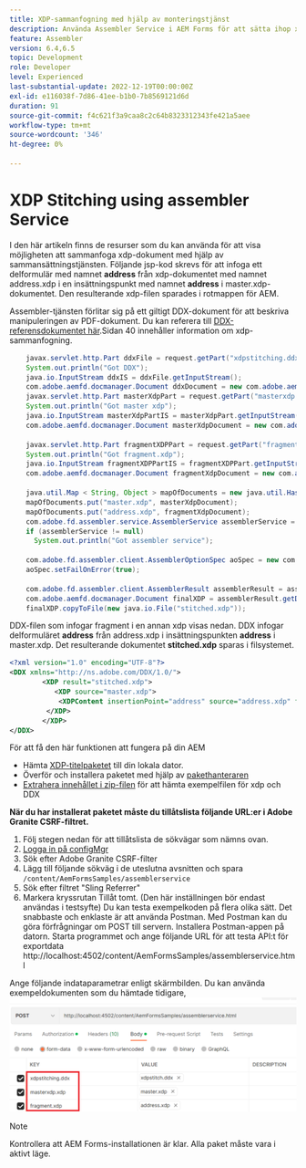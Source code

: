 ```yaml
---
title: XDP-sammanfogning med hjälp av monteringstjänst
description: Använda Assembler Service i AEM Forms för att sätta ihop xdp
feature: Assembler
version: 6.4,6.5
topic: Development
role: Developer
level: Experienced
last-substantial-update: 2022-12-19T00:00:00Z
exl-id: e116038f-7d86-41ee-b1b0-7b8569121d6d
duration: 91
source-git-commit: f4c621f3a9caa8c2c64b8323312343fe421a5aee
workflow-type: tm+mt
source-wordcount: '346'
ht-degree: 0%

---
```


# XDP Stitching using assembler Service

I den här artikeln finns de resurser som du kan använda för att visa möjligheten att sammanfoga xdp-dokument med hjälp av sammansättningstjänsten.
Följande jsp-kod skrevs för att infoga ett delformulär med namnet **address** från xdp-dokumentet med namnet address.xdp i en insättningspunkt med namnet **address** i master.xdp-dokumentet. Den resulterande xdp-filen sparades i rotmappen för AEM.

Assembler-tjänsten förlitar sig på ett giltigt DDX-dokument för att beskriva manipuleringen av PDF-dokument. Du kan referera till [DDX-referensdokumentet här](assets/ddxRef.pdf).Sidan 40 innehåller information om xdp-sammanfogning.

```java
    javax.servlet.http.Part ddxFile = request.getPart("xdpstitching.ddx");
    System.out.println("Got DDX");
    java.io.InputStream ddxIS = ddxFile.getInputStream();
    com.adobe.aemfd.docmanager.Document ddxDocument = new com.adobe.aemfd.docmanager.Document(ddxIS);
    javax.servlet.http.Part masterXdpPart = request.getPart("masterxdp.xdp");
    System.out.println("Got master xdp");
    java.io.InputStream masterXdpPartIS = masterXdpPart.getInputStream();
    com.adobe.aemfd.docmanager.Document masterXdpDocument = new com.adobe.aemfd.docmanager.Document(masterXdpPartIS);

    javax.servlet.http.Part fragmentXDPPart = request.getPart("fragment.xdp");
    System.out.println("Got fragment.xdp");
    java.io.InputStream fragmentXDPPartIS = fragmentXDPPart.getInputStream();
    com.adobe.aemfd.docmanager.Document fragmentXdpDocument = new com.adobe.aemfd.docmanager.Document(fragmentXDPPartIS);

    java.util.Map < String, Object > mapOfDocuments = new java.util.HashMap < String, Object > ();
    mapOfDocuments.put("master.xdp", masterXdpDocument);
    mapOfDocuments.put("address.xdp", fragmentXdpDocument);
    com.adobe.fd.assembler.service.AssemblerService assemblerService = sling.getService(com.adobe.fd.assembler.service.AssemblerService.class);
    if (assemblerService != null)
      System.out.println("Got assembler service");

    com.adobe.fd.assembler.client.AssemblerOptionSpec aoSpec = new com.adobe.fd.assembler.client.AssemblerOptionSpec();
    aoSpec.setFailOnError(true);

    com.adobe.fd.assembler.client.AssemblerResult assemblerResult = assemblerService.invoke(ddxDocument, mapOfDocuments, aoSpec);
    com.adobe.aemfd.docmanager.Document finalXDP = assemblerResult.getDocuments().get("stitched.xdp");
    finalXDP.copyToFile(new java.io.File("stitched.xdp"));
```

DDX-filen som infogar fragment i en annan xdp visas nedan. DDX infogar delformuläret **address** från address.xdp i insättningspunkten **address** i master.xdp. Det resulterande dokumentet **stitched.xdp** sparas i filsystemet.

```xml
<?xml version="1.0" encoding="UTF-8"?> 
<DDX xmlns="http://ns.adobe.com/DDX/1.0/"> 
        <XDP result="stitched.xdp"> 
           <XDP source="master.xdp"> 
            <XDPContent insertionPoint="address" source="address.xdp" fragment="address"/> 
         </XDP> 
        </XDP>         
</DDX>
```

För att få den här funktionen att fungera på din AEM

* Hämta [XDP-titelpaketet](assets/xdp-stitching.zip) till din lokala dator.
* Överför och installera paketet med hjälp av [pakethanteraren](http://localhost:4502/crx/packmgr/index.jsp)
* [Extrahera innehållet i zip-filen](assets/xdp-and-ddx.zip) för att hämta exempelfilen för xdp och DDX

**När du har installerat paketet måste du tillåtslista följande URL:er i Adobe Granite CSRF-filtret.**

1. Följ stegen nedan för att tillåtslista de sökvägar som nämns ovan.
1. [Logga in på configMgr](http://localhost:4502/system/console/configMgr)
1. Sök efter Adobe Granite CSRF-filter
1. Lägg till följande sökväg i de uteslutna avsnitten och spara `/content/AemFormsSamples/assemblerservice`
1. Sök efter filtret &quot;Sling Referrer&quot;
1. Markera kryssrutan Tillåt tomt. (Den här inställningen bör endast användas i testsyfte)
Du kan testa exempelkoden på flera olika sätt. Det snabbaste och enklaste är att använda Postman. Med Postman kan du göra förfrågningar om POST till servern. Installera Postman-appen på datorn.
Starta programmet och ange följande URL för att testa API:t för exportdata
http://localhost:4502/content/AemFormsSamples/assemblerservice.html

Ange följande indataparametrar enligt skärmbilden. Du kan använda exempeldokumenten som du hämtade tidigare,
![xdp-stitch-postman](assets/xdp-stitching-postman.png)

>[!NOTE]
>
>Kontrollera att AEM Forms-installationen är klar. Alla paket måste vara i aktivt läge.
>
